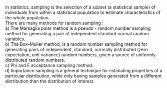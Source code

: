 In statistics, sampling is the selection of a subset (a statistical sample) of individuals from within a statistical population to estimate characteristics of the whole population.</br>
There are many methods for random sampling :</br>
a) The Marsaglia polar method is a pseudo - random number sampling method for generating a pair of independent standard normal random variables.</br>
b) The Box–Muller method, is a random number sampling method for generating pairs of independent, standard, normally distributed (zero expectation, unit variance) random numbers, given a source of uniformly distributed random numbers.</br>
c) Phi and F acceptance sampling method.</br>
d) Importance sampling is a general technique for estimating properties of a particular distribution, while only having samples generated from a different distribution than the distribution of interest.</br>
